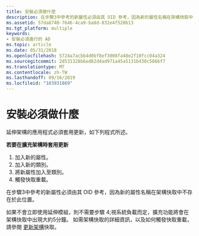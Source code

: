 ```yaml
---
title: 安裝必須做什麼
description: 在步驟3中參考的新屬性必須由其 OID 參考，因為新的屬性名稱在架構快取中不存在於此位置。
ms.assetid: 57da8740-7646-4ca9-ba8d-832e4f520b13
ms.tgt_platform: multiple
keywords:
- 安裝必須進行的 AD
ms.topic: article
ms.date: 05/31/2018
ms.openlocfilehash: 5724a7acbb4d0bf8ef3008fa48e2f10fcc04a324
ms.sourcegitcommit: 2d531328b6ed82d4ad971a45a5131b430c5866f7
ms.translationtype: MT
ms.contentlocale: zh-TW
ms.lasthandoff: 09/16/2019
ms.locfileid: "103931869"
---
```

# <a name="what-the-installation-must-do"></a>安裝必須做什麼

延伸架構的應用程式必須套用更新，如下列程式所述。

**若要在擴充架構時套用更新**

1.  加入新的屬性。
2.  加入新的類別。
3.  將新屬性加入至類別。
4.  觸發快取重載。

在步驟3中參考的新屬性必須由其 OID 參考，因為新的屬性名稱在架構快取中不存在於此位置。

如果不會立即使用延伸模組，則不需要步驟 4;視系統負載而定，擴充功能將會在架構快取中出現大約5分鐘。 如需架構快取的詳細資訊，以及如何觸發快取重載，請參閱 [更新架構](updating-the-schema-cache.md)快取。

 

 




